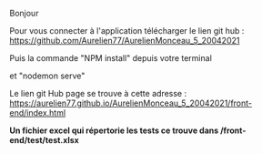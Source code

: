 Bonjour

Pour vous connecter à l'application télécharger le lien git hub : https://github.com/Aurelien77/AurelienMonceau_5_20042021

Puis la commande "NPM install" depuis votre terminal

et "nodemon serve"

Le lien git Hub page se trouve à cette adresse : https://aurelien77.github.io/AurelienMonceau_5_20042021/front-end/index.html


__Un fichier excel qui répertorie les tests ce trouve dans /front-end/test/test.xlsx__

